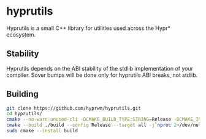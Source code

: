 # hyprutils

Hyprutils is a small C++ library for utilities used across the Hypr* ecosystem.

## Stability

Hyprutils depends on the ABI stability of the stdlib implementation of your compiler. Sover bumps will be done only for hyprutils ABI breaks, not stdlib.

## Building

```sh
git clone https://github.com/hyprwm/hyprutils.git
cd hyprutils/
cmake --no-warn-unused-cli -DCMAKE_BUILD_TYPE:STRING=Release -DCMAKE_INSTALL_PREFIX:PATH=/usr -S . -B ./build
cmake --build ./build --config Release --target all -j`nproc 2>/dev/null || getconf _NPROCESSORS_CONF`
sudo cmake --install build
```
